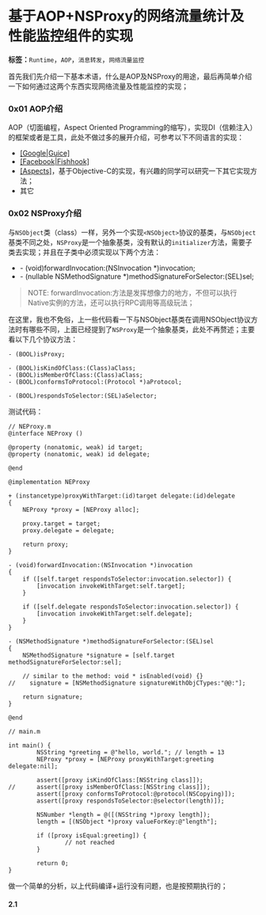 # 基于AOP+NSProxy的网络流量统计及性能监控组件的实现

**标签：**`Runtime`，`AOP`，`消息转发`，`网络流量监控`

首先我们先介绍一下基本术语，什么是AOP及NSProxy的用途，最后再简单介绍一下如何通过这两个东西实现网络流量及性能监控的实现；

### 0x01 AOP介绍

AOP（切面编程，Aspect Oriented Programming的缩写），实现DI（信赖注入）的框架或者是工具，此处不做过多的展开介绍，可参考以下不同语言的实现：

- [[Google|Guice]](https://github.com/google/guice)
- [[Facebook|Fishhook]](https://github.com/facebook/fishhook)
- [[Aspects]](https://github.com/steipete/Aspects)，基于Objective-C的实现，有兴趣的同学可以研究一下其它实现方法；
- 其它

### 0x02 NSProxy介绍

与`NSObject`类（class）一样，另外一个实现`<NSObject>`协议的基类，与`NSObject`基类不同之处，`NSProxy`是一个抽象基类，没有默认的`initializer`方法，需要子类去实现；并且在子类中必须实现以下两个方法：

- \- (void)forwardInvocation:(NSInvocation *)invocation;
- \- (nullable NSMethodSignature *)methodSignatureForSelector:(SEL)sel;

> NOTE: forwardInvocation:方法是发挥想像力的地方，不但可以执行Native实例的方法，还可以执行RPC调用等高级玩法；

在这里，我也不免俗，上一些代码看一下与NSObject基类在调用NSObject协议方法时有哪些不同，上面已经提到了`NSProxy`是一个抽象基类，此处不再赘述；主要看以下几个协议方法：

```
- (BOOL)isProxy;

- (BOOL)isKindOfClass:(Class)aClass;
- (BOOL)isMemberOfClass:(Class)aClass;
- (BOOL)conformsToProtocol:(Protocol *)aProtocol;

- (BOOL)respondsToSelector:(SEL)aSelector;
```

测试代码：

```
// NEProxy.m
@interface NEProxy ()

@property (nonatomic, weak) id target;
@property (nonatomic, weak) id delegate;

@end

@implementation NEProxy

+ (instancetype)proxyWithTarget:(id)target delegate:(id)delegate
{
    NEProxy *proxy = [NEProxy alloc];
    
    proxy.target = target;
    proxy.delegate = delegate;
    
    return proxy;
}

- (void)forwardInvocation:(NSInvocation *)invocation
{
    if ([self.target respondsToSelector:invocation.selector]) {
        [invocation invokeWithTarget:self.target];
    }
    
    if ([self.delegate respondsToSelector:invocation.selector]) {
        [invocation invokeWithTarget:self.delegate];
    }
}

- (NSMethodSignature *)methodSignatureForSelector:(SEL)sel
{
    NSMethodSignature *signature = [self.target methodSignatureForSelector:sel];
    
    // similar to the method: void * isEnabled(void) {}
//    signature = [NSMethodSignature signatureWithObjCTypes:"@@:"];
    
    return signature;
}

@end

// main.m

int main() {
		NSString *greeting = @"hello, world."; // length = 13
		NEProxy *proxy = [NEProxy proxyWithTarget:greeting delegate:nil];
		
		assert([proxy isKindOfClass:[NSString class]]);
//	  	assert([proxy isMemberOfClass:[NSString class]]);
		assert([proxy conformsToProtocol:@protocol(NSCopying)]);
		assert([proxy respondsToSelector:@selector(length)]);
		
		NSNumber *length = @([(NSString *)proxy length]);
		length = [(NSObject *)proxy valueForKey:@"length"];
		
		if ([proxy isEqual:greeting]) {
				// not reached
		}
		
		return 0;
}
```

做一个简单的分析，以上代码编译+运行没有问题，也是按预期执行的；

#### 2.1 
